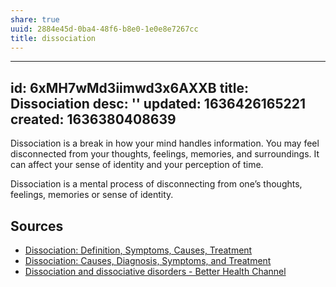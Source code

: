 ```yaml
---
share: true
uuid: 2884e45d-0ba4-48f6-b8e0-1e0e8e7267cc
title: dissociation
---
```

---
id: 6xMH7wMd3iimwd3x6AXXB
title: Dissociation
desc: ''
updated: 1636426165221
created: 1636380408639
---


Dissociation is a break in how your mind handles information. You may feel disconnected from your thoughts, feelings, memories, and surroundings. It can affect your sense of identity and your perception of time.

Dissociation is a mental process of disconnecting from one’s thoughts, feelings, memories or sense of identity.

## Sources

* [Dissociation: Definition, Symptoms, Causes, Treatment](https://www.verywellmind.com/dissociation-2797292)
* [Dissociation: Causes, Diagnosis, Symptoms, and Treatment](https://www.webmd.com/mental-health/dissociation-overview)
* [Dissociation and dissociative disorders - Better Health Channel](https://www.betterhealth.vic.gov.au/health/conditionsandtreatments/dissociation-and-dissociative-disorders)
